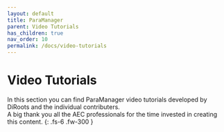 ```yaml
---
layout: default
title: ParaManager
parent: Video Tutorials
has_children: true
nav_order: 10
permalink: /docs/video-tutorials
---
```


# Video Tutorials

In this section you can find ParaManager video tutorials developed by DiRoots and the individual contributers.  
A big thank you all the AEC professionals for the time invested in creating this content.
{: .fs-6 .fw-300 }
